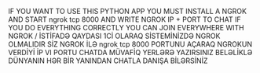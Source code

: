 IF YOU WANT TO USE THIS PYTHON APP YOU MUST INSTALL A NGROK AND START ngrok tcp 8000 AND WRITE NGROK IP + PORT TO CHAT IF YOU DO EVERYTHING CORRECTLY YOU CAN JOIN EVERYWHERE WITH NGROK /
İSTİFADƏ QAYDASI 1Cİ OLARAQ SİSTEMİNİZDƏ NGROK OLMALIDIR SİZ NGROK İLƏ ngrok tcp 8000 PORTUNU AÇARAQ NGROKUN VERDİYİ İP VI PORTU CHATDA MÜVAFİQ YERLƏRƏ YAZIRSINIZ BELƏLİKLƏ DÜNYANIN HƏR BİR YANINDAN CHATLA DANIŞA 
BİLƏRSİNİZ 

